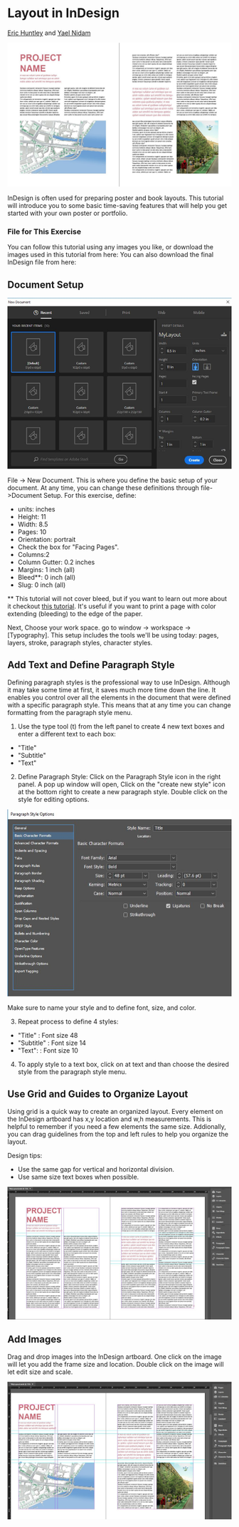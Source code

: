 # Layout in InDesign
[Eric Huntley](@ehuntley) and [Yael Nidam](@yaelnidam)

![final](./images/board.JPG)

InDesign is often used for preparing poster and book layouts. This tutorial will introduce you to some basic time-saving features that will help you get started with your own poster or portfolio.

### File for This Exercise
You can follow this tutorial using any images you like, or download the images used in this tutorial from here:
You can also download the final InDesign file from here:

## Document Setup

![new](./images/new.JPG)

File -> New Document. This is where you define the basic setup of your document. At any time, you can change these definitions through file->Document Setup. For this exercise, define:
- units: inches
- Height: 11
- Width: 8.5
- Pages: 10
- Orientation: portrait
- Check the box for "Facing Pages".
- Columns:2
- Column Gutter: 0.2 inches
- Margins: 1 inch (all)
- Bleed**: 0 inch (all)
- Slug: 0 inch (all)

** This tutorial will not cover bleed, but if you want to learn out more about it checkout [this tutorial](https://indesignsecrets.com/indesign-basics-bleeds-in-indesign.php). It's useful if you want
to print a page with color extending (bleeding) to the edge of the paper.

Next, Choose your work space. go to window -> workspace -> [Typography]. This setup includes the tools we'll be using today: pages, layers, stroke, paragraph styles, character styles.

## Add Text and Define Paragraph Style

Defining paragraph styles is the professional way to use InDesign. Although it may take some time at first, it saves much more time down the line. It enables you control over all the elements in the document that were defined with a specific paragraph style. This means that at any time you can change formatting from the paragraph style menu.


1. Use the type tool (t) from the left panel to create 4 new text boxes and enter a different text to each box:
- "Title"
- "Subtitle"
- "Text"

2. Define Paragraph Style: Click on the Paragraph Style icon in the right panel. A pop up window will open, Click on the "create new style" icon at the bottom right to create a new paragraph style. Double click on the style for editing options.

![Paragraph Style](./images/ps.JPG)

Make sure to name your style and to define font, size, and color.

3. Repeat process to define 4 styles:
- "Title" : Font size 48
- "Subtitle" : Font size 14
- "Text": : Font size 10

4. To apply style to a text box, click on at text and than choose the desired style from the paragraph style menu.


## Use Grid and Guides to Organize Layout

Using grid is a quick way to create an organized layout. Every element on the InDesign artboard has x,y location and w,h measurements. This is helpful to remember if you need a few elements the same size. Addionally, you can drag guidelines from the top and left rules to help you organize the layout.

Design tips:
- Use the same gap for vertical and horizontal division.
- Use same size text boxes when possible.

![Grid](./images/text.JPG)

## Add Images

Drag and drop images into the InDesign artboard. One click on the image will let you add the frame size and location. Double click on the image will let edit size and scale.

![Images](./images/images.JPG)
